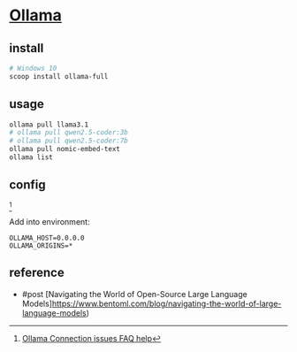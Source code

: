 # [Ollama](https://ollama.com/)

## install

```sh
# Windows 10
scoop install ollama-full
```

## usage

```sh
ollama pull llama3.1
# ollama pull qwen2.5-coder:3b
# ollama pull qwen2.5-coder:7b
ollama pull nomic-embed-text
ollama list
```

## config

[^1]

Add into environment:

```
OLLAMA_HOST=0.0.0.0
OLLAMA_ORIGINS=*
```

## reference

- #post [Navigating the World of Open-Source Large Language Models]https://www.bentoml.com/blog/navigating-the-world-of-large-language-models)

[^1]: [Ollama Connection issues FAQ help](https://github.com/Mintplex-Labs/anything-llm/issues/1640)
